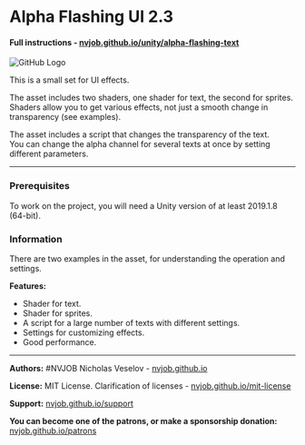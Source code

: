 # Alpha Flashing UI 2.3
#### Full instructions - [nvjob.github.io/unity/alpha-flashing-text](https://nvjob.github.io/unity/alpha-flashing-text)

![GitHub Logo](https://nvjob.github.io/repo/unity%20assets/alpha%20flashing%20text%202/pic/1.jpg)

This is a small set for UI effects.

The asset includes two shaders, one shader for text, the second for sprites.<br>
Shaders allow you to get various effects, not just a smooth change in transparency (see examples).

The asset includes a script that changes the transparency of the text.<br>
You can change the alpha channel for several texts at once by setting different parameters.

-------------------------------------------------------------------

### Prerequisites
To work on the project, you will need a Unity version of at least 2019.1.8 (64-bit).

### Information
There are two examples in the asset, for understanding the operation and settings.

<strong>Features:</strong>
- Shader for text.<br>
- Shader for sprites.<br>
- A script for a large number of texts with different settings.<br>
- Settings for customizing effects.<br>
- Good performance.

-------------------------------------------------------------------

**Authors:** #NVJOB Nicholas Veselov - [nvjob.github.io](https://nvjob.github.io)

**License:** MIT License. Clarification of licenses - [nvjob.github.io/mit-license](https://nvjob.github.io/mit-license)

**Support:** [nvjob.github.io/support](https://nvjob.github.io/support)

**You can become one of the patrons, or make a sponsorship donation:** [nvjob.github.io/patrons](https://nvjob.github.io/patrons)
